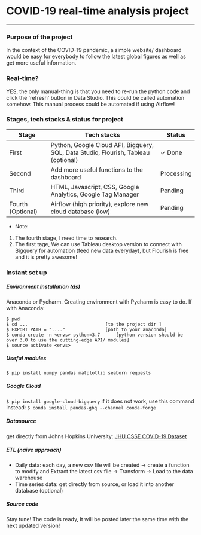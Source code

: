 # COVID-19 real-time analysis project
- - -
### Purpose of the project
In the context of the COVID-19 pandemic, a simple website/ dashboard would be easy for everybody to follow the latest global figures as well as get more useful information.

### Real-time?
YES, the only manual-thing is that you need to re-run the python code and click the 'refresh' button in Data Studio. This could be called automation somehow.
This manual process could be automated if using Airflow!
### Stages, tech stacks & status for project

| Stage | Tech stacks | Status |
| ----------- | ----------- | ----------- |
| First | Python, Google Cloud API, Bigquery, SQL, Data Studio, Flourish, Tableau (optional) | ✓ Done|
| Second | Add more useful functions to the dashboard | Processing |
| Third | HTML, Javascript, CSS, Google Analytics, Google Tag Manager | Pending |
| Fourth (Optional) | Airflow (high priority), explore new cloud database (low) | Pending |
* Note: 
1. The fourth stage, I need time to research. 
2. The first tage, We can use Tableau desktop version to connect with Bigquery for automation (feed new data everyday), but Flourish is free and it is pretty awesome! 

### Instant set up
##### Environment Installation (ds)
Anaconda or Pycharm. Creating environment with Pycharm is easy to do. If with Anaconda:
```
$ pwd
$ cd ...                             [to the project dir ]
$ EXPORT PATH = "...."               [path to your anaconda]
$ conda create -n <envs> python=3.7      [python version should be over 3.0 to use the cutting-edge API/ modules]
$ source activate <envs>
```

##### Useful modules
`$ pip install numpy pandas matplotlib seaborn requests`
##### Google Cloud 
`$ pip install google-cloud-bigquery`
if it does not work, use this command instead:
`$ conda install pandas-gbq --channel conda-forge`
##### Datasource
get directly from Johns Hopkins University: <a href="https://github.com/CSSEGISandData/COVID-19/tree/master/csse_covid_19_data/csse_covid_19_time_series">JHU CSSE COVID-19 Dataset</a>
##### ETL (naive approach)
* Daily data: each day, a new csv file will be created -> create a function to modify and Extract the latest csv file -> Transform -> Load to the data warehouse
* Time series data: get directly from source, or load it into another database (optional)
##### Source code
Stay tune! The code is ready, It will be posted later the same time with the next updated version!
